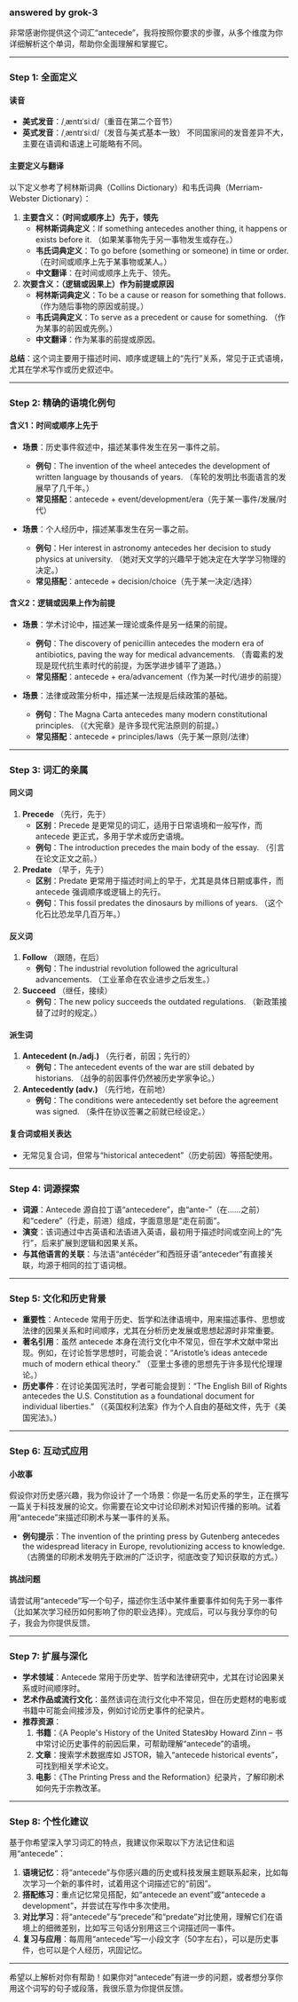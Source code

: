 ### answered by grok-3
非常感谢你提供这个词汇“antecede”，我将按照你要求的步骤，从多个维度为你详细解析这个单词，帮助你全面理解和掌握它。

---

### **Step 1: 全面定义**
#### **读音**
- **美式发音**：/ˌæntɪˈsiːd/（重音在第二个音节）
- **英式发音**：/ˌæntɪˈsiːd/（发音与美式基本一致）
不同国家间的发音差异不大，主要在语调和语速上可能略有不同。

#### **主要定义与翻译**
以下定义参考了柯林斯词典（Collins Dictionary）和韦氏词典（Merriam-Webster Dictionary）：
1. **主要含义：（时间或顺序上）先于，领先**
   - **柯林斯词典定义**：If something antecedes another thing, it happens or exists before it. （如果某事物先于另一事物发生或存在。）
   - **韦氏词典定义**：To go before (something or someone) in time or order. （在时间或顺序上先于某事物或某人。）
   - **中文翻译**：在时间或顺序上先于、领先。
2. **次要含义：（逻辑或因果上）作为前提或原因**
   - **柯林斯词典定义**：To be a cause or reason for something that follows. （作为随后事物的原因或前提。）
   - **韦氏词典定义**：To serve as a precedent or cause for something. （作为某事的前因或先例。）
   - **中文翻译**：作为某事的前提或原因。

**总结**：这个词主要用于描述时间、顺序或逻辑上的“先行”关系，常见于正式语境，尤其在学术写作或历史叙述中。

---

### **Step 2: 精确的语境化例句**
#### **含义1：时间或顺序上先于**
- **场景**：历史事件叙述中，描述某事件发生在另一事件之前。
  - **例句**：The invention of the wheel antecedes the development of written language by thousands of years. （车轮的发明比书面语言的发展早了几千年。）
  - **常见搭配**：antecede + event/development/era（先于某一事件/发展/时代）

- **场景**：个人经历中，描述某事发生在另一事之前。
  - **例句**：Her interest in astronomy antecedes her decision to study physics at university. （她对天文学的兴趣早于她决定在大学学习物理的决定。）
  - **常见搭配**：antecede + decision/choice（先于某一决定/选择）

#### **含义2：逻辑或因果上作为前提**
- **场景**：学术讨论中，描述某一理论或条件是另一结果的前提。
  - **例句**：The discovery of penicillin antecedes the modern era of antibiotics, paving the way for medical advancements. （青霉素的发现是现代抗生素时代的前提，为医学进步铺平了道路。）
  - **常见搭配**：antecede + era/advancement（作为某一时代/进步的前提）

- **场景**：法律或政策分析中，描述某一法规是后续政策的基础。
  - **例句**：The Magna Carta antecedes many modern constitutional principles. （《大宪章》是许多现代宪法原则的前提。）
  - **常见搭配**：antecede + principles/laws（先于某一原则/法律）

---

### **Step 3: 词汇的亲属**
#### **同义词**
1. **Precede** （先行，先于）
   - **区别**：Precede 是更常见的词汇，适用于日常语境和一般写作，而 antecede 更正式，多用于学术或历史语境。
   - **例句**：The introduction precedes the main body of the essay. （引言在论文正文之前。）
2. **Predate** （早于，先于）
   - **区别**：Predate 更常用于描述时间上的早于，尤其是具体日期或事件，而 antecede 强调顺序或逻辑上的先行。
   - **例句**：This fossil predates the dinosaurs by millions of years. （这个化石比恐龙早几百万年。）

#### **反义词**
1. **Follow** （跟随，在后）
   - **例句**：The industrial revolution followed the agricultural advancements. （工业革命在农业进步之后发生。）
2. **Succeed** （继任，接续）
   - **例句**：The new policy succeeds the outdated regulations. （新政策接替了过时的规定。）

#### **派生词**
1. **Antecedent (n./adj.)** （先行者，前因；先行的）
   - **例句**：The antecedent events of the war are still debated by historians. （战争的前因事件仍然被历史学家争论。）
2. **Antecedently (adv.)** （先行地，在前地）
   - **例句**：The conditions were antecedently set before the agreement was signed. （条件在协议签署之前就已经设定。）

#### **复合词或相关表达**
- 无常见复合词，但常与“historical antecedent”（历史前因）等搭配使用。

---

### **Step 4: 词源探索**
- **词源**：Antecede 源自拉丁语“antecedere”，由“ante-”（在……之前）和“cedere”（行走，前进）组成，字面意思是“走在前面”。
- **演变**：该词通过中古英语和法语进入英语，最初用于描述时间或空间上的“先行”，后来扩展到逻辑和因果关系。
- **与其他语言的关联**：与法语“antécéder”和西班牙语“anteceder”有直接关联，均源于相同的拉丁语词根。

---

### **Step 5: 文化和历史背景**
- **重要性**：Antecede 常用于历史、哲学和法律语境中，用来描述事件、思想或法律的因果关系和时间顺序，尤其在分析历史发展或思想起源时非常重要。
- **著名引用**：虽然 antecede 本身在流行文化中不常见，但在学术文献中常出现。例如，在讨论哲学思想时，可能会说：“Aristotle’s ideas antecede much of modern ethical theory.” （亚里士多德的思想先于许多现代伦理理论。）
- **历史事件**：在讨论美国宪法时，学者可能会提到：“The English Bill of Rights antecedes the U.S. Constitution as a foundational document for individual liberties.” （《英国权利法案》作为个人自由的基础文件，先于《美国宪法》。）

---

### **Step 6: 互动式应用**
#### **小故事**
假设你对历史感兴趣，我为你设计了一个场景：你是一名历史系的学生，正在撰写一篇关于科技发展的论文。你需要在论文中讨论印刷术对知识传播的影响。试着用“antecede”来描述印刷术与某一事件的关系。
- **例句提示**：The invention of the printing press by Gutenberg antecedes the widespread literacy in Europe, revolutionizing access to knowledge. （古腾堡的印刷术发明先于欧洲的广泛识字，彻底改变了知识获取的方式。）

#### **挑战问题**
请尝试用“antecede”写一个句子，描述你生活中某件重要事件如何先于另一事件（比如某次学习经历如何影响了你的职业选择）。完成后，可以与我分享你的句子，我会为你提供反馈。

---

### **Step 7: 扩展与深化**
- **学术领域**：Antecede 常用于历史学、哲学和法律研究中，尤其在讨论因果关系或时间顺序时。
- **艺术作品或流行文化**：虽然该词在流行文化中不常见，但在历史题材的电影或书籍中可能会间接涉及，例如讨论历史事件的纪录片。
- **推荐资源**：
  1. **书籍**：《A People's History of the United States》by Howard Zinn – 书中常讨论历史事件的前因后果，可帮助理解“antecede”的语境。
  2. **文章**：搜索学术数据库如 JSTOR，输入“antecede historical events”，可找到相关学术论文。
  3. **电影**：《The Printing Press and the Reformation》纪录片，了解印刷术如何先于宗教改革。

---

### **Step 8: 个性化建议**
基于你希望深入学习词汇的特点，我建议你采取以下方法记住和运用“antecede”：
1. **语境记忆**：将“antecede”与你感兴趣的历史或科技发展主题联系起来，比如每次学习一个新的事件时，试着用这个词描述它的“前因”。
2. **搭配练习**：重点记忆常见搭配，如“antecede an event”或“antecede a development”，并尝试在写作中多次使用。
3. **对比学习**：将“antecede”与“precede”和“predate”对比使用，理解它们在语境上的细微差别，比如写三句话分别用这三个词描述同一事件。
4. **复习与应用**：每周用“antecede”写一小段文字（50字左右），可以是历史事件，也可以是个人经历，巩固记忆。

---

希望以上解析对你有帮助！如果你对“antecede”有进一步的问题，或者想分享你用这个词写的句子或段落，我很乐意为你提供反馈。